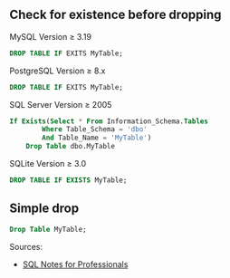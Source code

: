 ## Check for existence before dropping
MySQL Version ≥ 3.19
```sql
DROP TABLE IF EXITS MyTable;
```

PostgreSQL Version ≥ 8.x
```sql
DROP TABLE IF EXITS MyTable;
```

SQL Server Version ≥ 2005
```sql
If Exists(Select * From Information_Schema.Tables
        Where Table_Schema = 'dbo'
        And Table_Name = 'MyTable')
    Drop Table dbo.MyTable
```

SQLite Version ≥ 3.0
```sql
DROP TABLE IF EXISTS MyTable;
```

## Simple drop
```sql
Drop Table MyTable;
```


Sources:
* [SQL Notes for Professionals](https://goalkicker.com/SQLBook)